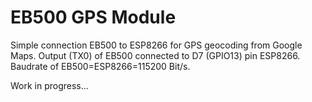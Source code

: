 EB500 GPS Module
================

Simple connection EB500 to ESP8266 for GPS geocoding from Google Maps. Output (TX0) of EB500 connected to D7 (GPIO13) pin ESP8266. Baudrate of EB500=ESP8266=115200 Bit/s.

Work in progress...

